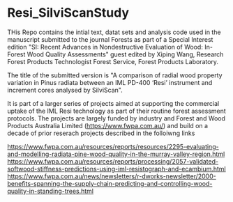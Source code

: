 # Resi_SilviScanStudy

THis Repo contains the intial text, datat sets and analysis code used in the manuscript submitted to the journal Forests as part of a Special Interest edition "SI: Recent Advances in Nondestructive Evaluation of Wood: In-Forest Wood Quality Assessments" guest edited by Xiping Wang, Research Forest Products Technologist
Forest Service, Forest Products Laboratory.

The title of the submitted version is "A comparison of radial wood property variation in Pinus radiata between an IML PD-400 ‘Resi’ instrument and increment cores analysed by SilviScan".

It is part of a larger series of projects aimed at supporting the commercial uptake of the IML Resi technology as part of their routine forest assessment protocols. The projects are largely funded by industry and Forest and Wood Products Australia Limited (https://www.fwpa.com.au/) and build on a decade of prior reserach projects described in the folloiwng links

https://www.fwpa.com.au/resources/reports/resources/2295-evaluating-and-modelling-radiata-pine-wood-quality-in-the-murray-valley-region.html
https://www.fwpa.com.au/resources/reports/processing/2057-validated-softwood-stiffness-predictions-using-iml-resistograph-and-ecambium.html
https://www.fwpa.com.au/news/newsletters/r-dworks-newsletter/2000-benefits-spanning-the-supply-chain-predicting-and-controlling-wood-quality-in-standing-trees.html



